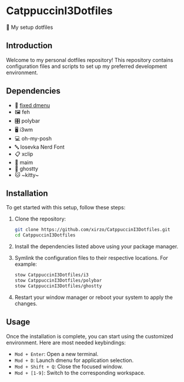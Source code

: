 # CatppuccinI3Dotfiles

🎨 My setup dotfiles

## Introduction

Welcome to my personal dotfiles repository! This repository contains configuration files and scripts to set up my preferred development environment.

## Dependencies

- 📜 [fixed dmenu](https://github.com/enkore/j4-dmenu-desktop)
- 🖼️ feh
- 🎛️ polybar
- 🖥️ i3wm
- 💻 oh-my-posh
- 🔤 Iosevka Nerd Font
- 📋 xclip
- 📸 maim
- 👻 ghostty
- 🐱 ~kitty~

## Installation

To get started with this setup, follow these steps:

1. Clone the repository:

   ```sh
   git clone https://github.com/xirzo/CatppuccinI3Dotfiles.git
   cd CatppuccinI3Dotfiles
   ```

2. Install the dependencies listed above using your package manager.
3. Symlink the configuration files to their respective locations. For example:

   ```sh
   stow CatppuccinI3Dotfiles/i3
   stow CatppuccinI3Dotfiles/polybar
   stow CatppuccinI3Dotfiles/ghostty
   ```

4. Restart your window manager or reboot your system to apply the changes.

## Usage

Once the installation is complete, you can start using the customized environment. Here are most needed keybindings:

- `Mod + Enter`: Open a new terminal.
- `Mod + D`: Launch dmenu for application selection.
- `Mod + Shift + Q`: Close the focused window.
- `Mod + [1-9]`: Switch to the corresponding workspace.
